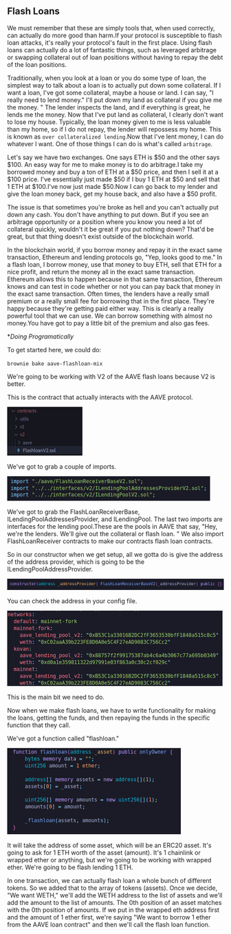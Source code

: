 ## Flash Loans

We must remember that these are simply tools that, when used correctly, can actually do more good than harm.If your protocol is susceptible to flash loan attacks, it's really your protocol's fault in the first place. Using flash loans can actually do a lot of fantastic things, such as leveraged arbitrage or swapping collateral out of loan positions without having to repay the debt of the loan positions.

Traditionally, when you look at a loan or you do some type of loan, the simplest way to talk about a loan is to actually put down some collateral. If I want a loan, I've got some collateral, maybe a house or land. I can say, "I really need to lend money." I'll put down my land as collateral if you give me the money. " The lender inspects the land, and if everything is great, he lends me the money. Now that I've put land as collateral, I clearly don't want to lose my house. Typically, the loan money given to me is less valuable than my home, so if I do not repay, the lender will repossess my home. This is known as `over collateralized lending`.Now that I've lent money, I can do whatever I want. One of those things I can do is what's called `arbitrage`.

Let's say we have two exchanges. One says ETH is $50 and the other says $100. An easy way for me to make money is to do arbitrage.I take my borrowed money and buy a ton of ETH at a $50 price, and then I sell it at a $100 price. I've essentially just made $50 if I buy 1 ETH at $50 and sell that 1 ETH at $100.I've now just made $50.Now I can go back to my lender and give the loan money back, get my house back, and also have a $50 profit.

The issue is that sometimes you're broke as hell and you can't actually put down any cash. You don't have anything to put down. But if you see an arbitrage opportunity or a position where you know you need a lot of collateral quickly, wouldn't it be great if you put nothing down? That'd be great, but that thing doesn't exist outside of the blockchain world.

In the blockchain world, if you borrow money and repay it in the exact same transaction, Ethereum and lending protocols go, "Yep, looks good to me." In a flash loan, I borrow money, use that money to buy ETH, sell that ETH for a nice profit, and return the money all in the exact same transaction. Ethereum allows this to happen because in that same transaction, Ethereum knows and can test in code whether or not you can pay back that money in the exact same transaction. Often times, the lenders have a really small premium or a really small fee for borrowing that in the first place. They're happy because they're getting paid either way. This is clearly a really powerful tool that we can use. We can borrow something with almost no money.You have got to pay a little bit of the premium and also gas fees.

**Doing Programatically*

To get started here, we could do:

`brownie bake aave-flashloan-mix`

We're going to be working with V2 of the AAVE flash loans because V2 is better.

This is the contract that actually interacts with the AAVE protocol.

![AAVEContract](Images/m59.png)

We've got to grab a couple of imports.

![imports](Images/m60.png)

We've got to grab the FlashLoanReceiverBase, ILendingPoolAddressesProvider, and ILendingPool. The last two imports are interfaces for the lending pool.These are the pools in AAVE that say, "Hey, we're the lenders. We'll give out the collateral or flash loan. " We also import FlashLoanReceiver contracts to make our contracts flash loan contracts.

So in our constructor when we get setup, all we gotta do is give the address of the address provider, which is going to be the ILendingPoolAddressProvider.

![addressProvider](Images/m61.png)

You can check the address in your config file.

![addresses](Images/m62.png)

This is the main bit we need to do.

Now when we make flash loans, we have to write functionality for making the loans, getting the funds, and then repaying the funds in the specific function that they call.

We've got a function called "flashloan."

![flashLoan](Images/m63.png)

It will take the address of some asset, which will be an ERC20 asset. It's going to ask for 1 ETH worth of the asset (amount). It's 1 chainlink or wrapped ether or anything, but we're going to be working with wrapped ether. We're going to be flash lending 1 ETH.

In one transaction, we can actually flash loan a whole bunch of different tokens. So we added that to the array of tokens (assets). Once we decide, "We want WETH," we'll add the WETH address to the list of assets and we'll add the amount to the list of amounts. The 0th position of an asset matches with the 0th position of amounts. If we put in the wrapped eth address first and the amount of 1 ether first, we're saying "We want to borrow 1 ether from the AAVE loan contract" and then we'll call the flash loan function.

